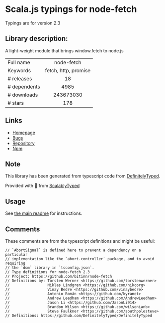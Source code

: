 
# Scala.js typings for node-fetch

Typings are for version 2.3

## Library description:
A light-weight module that brings window.fetch to node.js

|                    |                 |
| ------------------ | :-------------: |
| Full name          | node-fetch |
| Keywords           | fetch, http, promise |
| # releases         | 18 |
| # dependents       | 4985 |
| # downloads        | 243673030 |
| # stars            | 178 |

## Links
- [Homepage](https://github.com/bitinn/node-fetch)
- [Bugs](https://github.com/bitinn/node-fetch/issues)
- [Repository](https://github.com/bitinn/node-fetch)
- [Npm](https://www.npmjs.com/package/node-fetch)
    


## Note
This library has been generated from typescript code from [DefinitelyTyped](https://definitelytyped.org).

Provided with :purple_heart: from [ScalablyTyped](https://github.com/oyvindberg/ScalablyTyped)

## Usage
See [the main readme](../../readme.md) for instructions.

## Comments

These comments are from the typescript definitions and might be useful:
```
// `AbortSignal` is defined here to prevent a dependency on a particular
// implementation like the `abort-controller` package, and to avoid requiring
// the `dom` library in `tsconfig.json`.
// Type definitions for node-fetch 2.3
// Project: https://github.com/bitinn/node-fetch
// Definitions by: Torsten Werner <https://github.com/torstenwerner>
//                 Niklas Lindgren <https://github.com/nikcorg>
//                 Vinay Bedre <https://github.com/vinaybedre>
//                 Antonio Román <https://github.com/kyranet>
//                 Andrew Leedham <https://github.com/AndrewLeedham>
//                 Jason Li <https://github.com/JasonLi914>
//                 Brandon Wilson <https://github.com/wilsonianb>
//                 Steve Faulkner <https://github.com/southpolesteve>
// Definitions: https://github.com/DefinitelyTyped/DefinitelyTyped

```

